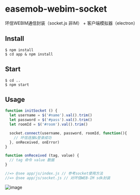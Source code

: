 # easemob-webim-socket
环信WEBIM通信封装（socket.js 非IM） + 客户端模拟器（electron）

## Install

```
$ npm install
$ cd app & npm install
```

## Start

```
$ cd ..
$ npm start
```

## Usage

```js
function initSocket () {
  let username = $('#name').val().trim()
  let password = $('#pass').val().trim()
  let roomId = $('#room').val().trim()

  socket.connect(username, password, roomId, function(){
    // 环信连接&登录成功
  }, onReceived, onError)
}

function onReceived (tag, value) {
  // tag 命令 value 数据
}

//=> @see app/js/index.js // 参考socket使用方法
//=> @see app/js/socket.js // 对环信WEB-IM sdk封装
```

![image](https://raw.githubusercontent.com/xiaoping6688/easemob-webim-socket/master/screenshot.png)
